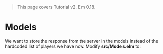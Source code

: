 > This page covers Tutorial v2. Elm 0.18.

# Models

We want to store the response from the server in the models instead of the hardcoded list of players we have now.
Modify __src/Models.elm__ to:

